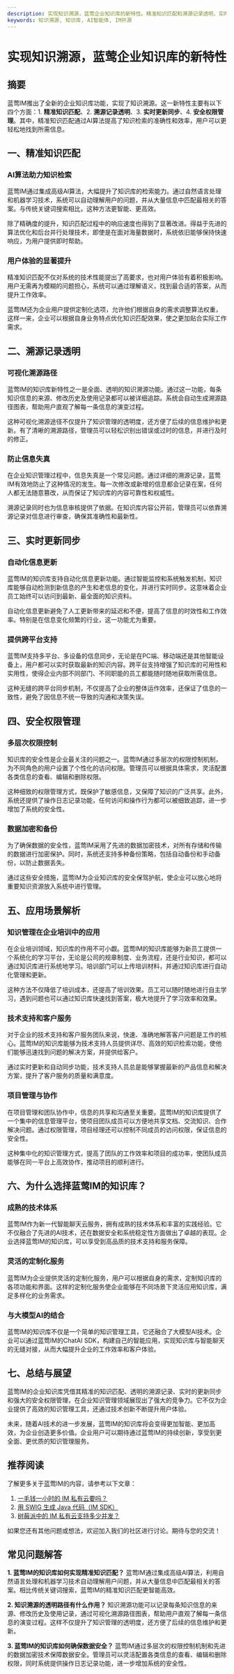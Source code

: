 ```yaml
---
description: 实现知识溯源，蓝莺企业知识库的新特性。精准知识匹配和溯源记录透明，实时更新同步和安全权限管理，应用场景解析
keywords: 知识溯源, 知识库, AI智能体, IM开源
---
```

# 实现知识溯源，蓝莺企业知识库的新特性


## 摘要
蓝莺IM推出了全新的企业知识库功能，实现了知识溯源。这一新特性主要有以下四个方面：1. **精准知识匹配**、2. **溯源记录透明**、3. **实时更新同步**、4. **安全权限管理**。其中，精准知识匹配通过AI算法提高了知识检索的准确性和效率，用户可以更轻松地找到所需信息。

## 一、精准知识匹配

### AI算法助力知识检索
蓝莺IM通过集成高级AI算法，大幅提升了知识库的检索能力。通过自然语言处理和机器学习技术，系统可以自动理解用户的问题，并从大量信息中匹配最相关的答案。与传统关键词搜索相比，这种方法更智能、更高效。

除了精确度的提升，知识匹配过程中的响应速度也得到了显著改进。得益于先进的算法优化和后台并行处理技术，即使是在面对海量数据时，系统依旧能够保持快速响应，为用户提供即时帮助。

### 用户体验的显著提升
精准知识匹配不仅对系统的技术性能提出了高要求，也对用户体验有着积极影响。用户无需再为模糊的问题担心，系统可以通过理解语义，找到最合适的答案，从而提升工作效率。

蓝莺IM还为企业用户提供定制化选项，允许他们根据自身的需求调整算法权重，这样一来，企业可以根据自身业务特点优化知识匹配效果，使之更加贴合实际工作需求。

## 二、溯源记录透明

### 可视化溯源路径
蓝莺IM的知识库新特性之一是全面、透明的知识溯源功能。通过这一功能，每条知识信息的来源、修改历史及使用记录都可以被详细追踪。系统会自动生成溯源路径图表，帮助用户直观了解每一条信息的演变过程。

这种可视化溯源途径不仅提升了知识管理的透明度，还方便了后续的信息维护和更新。有了清晰的溯源路径，管理员可以轻松识别出错误或过时的信息，并进行及时的修正。

### 防止信息失真
在企业知识管理过程中，信息失真是一个常见问题。通过详细的溯源记录，蓝莺IM有效地防止了这种情况的发生。每一次修改或新增的信息都会记录在案，任何人都无法随意篡改，从而保证了知识库的内容可靠性和权威性。

溯源记录同时也为信息审核提供了依据。在知识库内容公开前，管理员可以依靠溯源记录对信息进行审查，确保其准确性和最新性。

## 三、实时更新同步

### 自动化信息更新
蓝莺IM的知识库支持自动化信息更新功能。通过智能监控和系统触发机制，知识库能够自动检测到新信息的产生和老信息的变化，并进行实时同步。这意味着企业员工始终可以访问到最新、最全面的知识资料。

自动化信息更新避免了人工更新带来的延迟和不便，提高了信息的时效性和工作效率。特别是在信息变化频繁的行业，这一功能尤为重要。

### 提供跨平台支持
蓝莺IM支持多平台、多设备的信息同步，无论是在PC端、移动端还是其他智能设备上，用户都可以实时获取最新的知识内容。跨平台支持增强了知识库的可用性和实用性，使得企业内部不同部门、不同职能的员工都能随时随地获取所需信息。

这种无缝的跨平台同步机制，不仅提高了企业的整体运作效率，还保证了信息的一致性，避免了因信息不统一导致的沟通和决策失误。

## 四、安全权限管理

### 多层次权限控制
知识库的安全性是企业最关注的问题之一。蓝莺IM通过多层次的权限控制机制，为不同角色的用户设置了个性化的访问权限。管理员可以根据具体需求，灵活配置各类信息的查看、编辑和删除权限。

这种细致的权限管理方式，既保护了敏感信息，又保障了知识的广泛共享。此外，系统还提供了操作日志记录功能，任何访问和操作行为都可以被细致追踪，进一步增加了系统的安全性。

### 数据加密和备份
为了确保数据的安全性，蓝莺IM采用了先进的数据加密技术，对所有存储和传输的数据进行加密保护。同时，系统还支持多种备份策略，包括自动备份和手动备份，以防止数据丢失。

通过这些安全措施，蓝莺IM为企业知识库的安全保驾护航，使企业可以放心地将重要知识资源放入系统中进行管理。

## 五、应用场景解析

### 知识管理在企业培训中的应用
在企业培训领域，知识库的作用不可小觑。蓝莺IM的知识库能够为新员工提供一个系统化的学习平台，无论是公司的规章制度、业务流程，还是行业知识，都可以通过知识库进行系统地学习。培训部门可以上传培训材料，并通过知识库进行自动化管理和更新。

这种方法不仅降低了培训成本，还提高了培训效果。员工可以随时随地进行自主学习，遇到问题也可以通过知识库快速找到答案，极大地提升了学习效率和效果。

### 技术支持和客户服务
对于企业的技术支持和客户服务团队来说，快速、准确地解答客户问题是工作的核心。蓝莺IM的知识库能够为技术支持人员提供详尽、高效的知识检索功能，使他们能够迅速找到问题的解决方案，并提供给客户。

通过实时更新和自动同步功能，技术支持人员总是能够掌握最新的产品信息和解决方案，提升了客户服务的质量和满意度。

### 项目管理与协作
在项目管理和团队协作中，信息的共享和沟通至关重要。蓝莺IM的知识库提供了一个集中的信息管理平台，使项目团队成员可以方便地共享文档、交流知识、合作解决问题。通过权限管理，项目经理还可以控制不同成员的访问权限，保证信息的安全性。

这种集中化的知识管理方式，提高了团队的工作效率和项目的成功率，使团队成员能够在同一平台上高效协作，推动项目的顺利进行。

## 六、为什么选择蓝莺IM的知识库？

### 成熟的技术体系
蓝莺IM作为新一代智能聊天云服务，拥有成熟的技术体系和丰富的实践经验。它不仅融合了先进的AI技术，还在数据安全和系统稳定性方面做出了卓越的表现。企业选择蓝莺IM的知识库，可以享受到高品质的技术支持和服务保障。

### 灵活的定制化服务
蓝莺IM为企业提供灵活的定制化服务，用户可以根据自身的需求，定制知识库的各项功能和界面。这样的定制化服务使企业能够在不同场景下灵活应用知识库，满足多样化的业务需求。

### 与大模型AI的结合
蓝莺IM的知识库不仅是一个简单的知识管理工具，它还融合了大模型AI技术。企业可以通过蓝莺IM的ChatAI SDK，构建自己的智能应用，实现知识库与智能聊天的无缝对接，从而大幅提升企业的工作效率和客户体验。

## 七、总结与展望

蓝莺IM的企业知识库凭借其精准的知识匹配、透明的溯源记录、实时的更新同步和强大的安全权限管理，在企业知识管理领域展现出了强大的竞争力。它不仅为企业提供了高效的知识管理工具，还通过技术创新不断提升用户体验。

未来，随着AI技术的进一步发展，蓝莺IM的知识库将会变得更加智能、更加高效，为企业创造更多价值。企业用户可以期待通过蓝莺IM的持续创新，享受到更全面、更优质的知识管理服务。

## 推荐阅读

了解更多关于蓝莺IM的内容，请参考以下文章：
1. [一毛钱一小时的 IM 私有云要吗？](articles/product-and-technologies/want-an-im-private-cloud-for-a-dime-an-hour.html)
2. [用 SWIG 生成 Java 代码（IM SDK）](articles/product-and-technologies/generating-java-code-with-swig.html)
3. [树莓派中的 IM 私有云支持多少并发？](articles/product-and-technologies/how-much-concurrency-is-supported-by-im-private-cloud-in-raspberry-pi.html)

如果您还有其他问题或想法，欢迎加入我们的社区进行讨论。期待与您的交流！

## 常见问题解答

**1. 蓝莺IM的知识库如何实现精准知识匹配？**
蓝莺IM通过集成高级AI算法，利用自然语言处理和机器学习技术自动理解用户问题，并从大量信息中匹配最相关的答案。相比传统关键词搜索，蓝莺IM的精准知识匹配更智能高效。

**2. 知识溯源的透明路径有什么作用？**
知识溯源功能可以记录每条知识信息的来源、修改历史及使用记录，通过可视化溯源路径图表，帮助用户直观了解每一条信息的演变过程。这样不仅提升了知识管理的透明度，还方便了后续的信息维护和更新。

**3. 蓝莺IM的知识库如何确保数据安全？**
蓝莺IM通过多层次的权限控制机制和先进的数据加密技术保障数据安全。管理员可以灵活配置各类信息的查看、编辑和删除权限，同时系统提供操作日志记录功能，进一步增加系统的安全性。